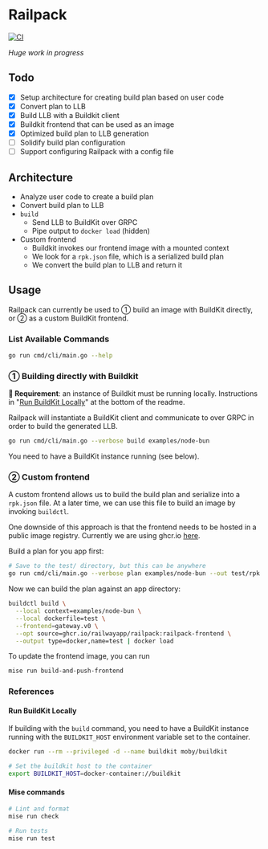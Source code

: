 # Railpack

[![CI](https://github.com/railwayapp/railpack/actions/workflows/ci.yml/badge.svg)](https://github.com/railwayapp/railpack/actions/workflows/ci.yml)

_Huge work in progress_

## Todo

- [x] Setup architecture for creating build plan based on user code
- [x] Convert plan to LLB
- [x] Build LLB with a Buildkit client
- [x] Buildkit frontend that can be used as an image
- [x] Optimized build plan to LLB generation
- [ ] Solidify build plan configuration
- [ ] Support configuring Railpack with a config file

## Architecture

- Analyze user code to create a build plan
- Convert build plan to LLB
- `build`
  - Send LLB to BuildKit over GRPC
  - Pipe output to `docker load` (hidden)
- Custom frontend
  - Buildkit invokes our frontend image with a mounted context
  - We look for a `rpk.json` file, which is a serialized build plan
  - We convert the build plan to LLB and return it


## Usage

Railpack can currently be used to ① build an image with BuildKit directly, or ② as a custom BuildKit frontend.

### List Available Commands

```bash
go run cmd/cli/main.go --help
```

### ① Building directly with Buildkit

**👋 Requirement**: an instance of Buildkit must be running locally. Instructions in "[Run BuildKit Locally](#run-buildkit-locally)" at the bottom of the readme.

Railpack will instantiate a BuildKit client and communicate to over GRPC in order to build the generated LLB.

```bash
go run cmd/cli/main.go --verbose build examples/node-bun
```

You need to have a BuildKit instance running (see below).

### ② Custom frontend

A custom frontend allows us to build the build plan and serialize into a
`rpk.json` file. At a later time, we can use this file to build an image by invoking `buildctl`.

One downside of this approach is that the frontend needs to be hosted in a
public image registry. Currently we are using ghcr.io
[here](https://github.com/railwayapp/railpack/pkgs/container/railpack).

Build a plan for you app first:

```bash
# Save to the test/ directory, but this can be anywhere
go run cmd/cli/main.go --verbose plan examples/node-bun --out test/rpk.json
```

Now we can build the plan against an app directory:

```bash
buildctl build \
  --local context=examples/node-bun \
  --local dockerfile=test \
  --frontend=gateway.v0 \
  --opt source=ghcr.io/railwayapp/railpack:railpack-frontend \
  --output type=docker,name=test | docker load
```

To update the frontend image, you can run

```bash
mise run build-and-push-frontend
```


### References

#### Run BuildKit Locally

If building with the `build` command, you need to have a BuildKit instance
running with the `BUILDKIT_HOST` environment variable set to the container.

```bash
docker run --rm --privileged -d --name buildkit moby/buildkit

# Set the buildkit host to the container
export BUILDKIT_HOST=docker-container://buildkit
```

#### Mise commands

```bash
# Lint and format
mise run check

# Run tests
mise run test
```
